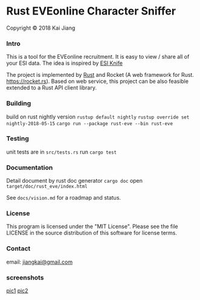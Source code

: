 # Rust EVEonline Character Sniffer

Copyright © 2018 Kai Jiang


### Intro

This is a tool for the EVEonline recruitment. It is easy to view / share all of your ESI data.
The idea is inspired by [ESI Knife](https://esi.a-t.al/)

The project is implemented by [Rust](www.rust-lang.org) and Rocket (A web framework for Rust. https://rocket.rs). Based on web service, 
this project can be also feasible extended to a Rust API client library.

### Building

build on rust nightly version
`rustup default nightly`
`rustup override set nightly-2018-05-15`
`cargo run --package rust-eve --bin rust-eve`

### Testing

unit tests are in `src/tests.rs`
run `cargo test`

### Documentation

Detail document by rust doc generator
`cargo doc`
open `target/doc/rust_eve/index.html`

See `docs/vision.md` for a roadmap and status.

### License

This program is licensed under the "MIT License". Please see the file LICENSE in the source distribution of this software for license terms.

### Contact

email: jiangkai@gmail.com

### screenshots

[pic1](screenshot/Screen%20Shot%202018-06-12%20at%2007.45.32.png)
[pic2](screenshot/Screen%20Shot%202018-06-12%20at%2007.45.44.png)